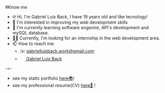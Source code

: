 #Know me
- 🤓 Hi, I'm Gabriel Luis Back, I have 19 years old and like tecnology!
- 👀 I'm interested in improving my web development skills
- 🌱 I'm currently learning software engenire, API's development and mySQL database.
- 🧑‍💻 Currently, I'm looking for an internship in the web development area.
- 📫 How to reach me:
  - ✉️ gabrielluisback.work@gmail.com
  - <img src="https://upload.wikimedia.org/wikipedia/commons/thumb/8/81/LinkedIn_icon.svg/2048px-LinkedIn_icon.svg.png" style="width:16px"><a href="https://www.linkedin.com/in/gabriel-luis-back-099819331/"> Gabriel Luis Back</a>

-=-
-  see my static portfolio <a href="https://github.com/GABIBACK13/Portfolio">here📚</a>!
-  see my professional resume(CV) <a href="/GABIBACK13/curriculo">here📝</a> !
